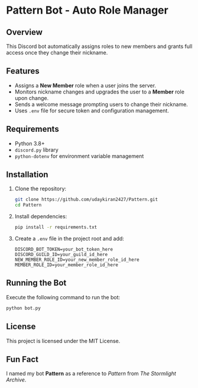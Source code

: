 # Pattern Bot - Auto Role Manager

## Overview
This Discord bot automatically assigns roles to new members and grants full access once they change their nickname.

## Features
- Assigns a **New Member** role when a user joins the server.
- Monitors nickname changes and upgrades the user to a **Member** role upon change.
- Sends a welcome message prompting users to change their nickname.
- Uses `.env` file for secure token and configuration management.

## Requirements
- Python 3.8+
- `discord.py` library
- `python-dotenv` for environment variable management

## Installation
1. Clone the repository:
   ```bash
   git clone https://github.com/udaykiran2427/Pattern.git
   cd Pattern
   ```
2. Install dependencies:
   ```bash
   pip install -r requirements.txt
   ```
3. Create a `.env` file in the project root and add:
   ```env
   DISCORD_BOT_TOKEN=your_bot_token_here
   DISCORD_GUILD_ID=your_guild_id_here
   NEW_MEMBER_ROLE_ID=your_new_member_role_id_here
   MEMBER_ROLE_ID=your_member_role_id_here
   ```

## Running the Bot
Execute the following command to run the bot:
```bash
python bot.py
```
## License
This project is licensed under the MIT License.

## Fun Fact
I named my bot **Pattern** as a reference to *Pattern* from *The Stormlight Archive*.
